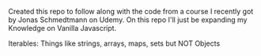 Created this repo to follow along with the code from a course I recently got by Jonas Schmedtmann
on Udemy.
On this repo I'll just be expanding my Knowledge on Vanilla Javascript.

Iterables: Things like strings, arrays, maps, sets but NOT Objects
